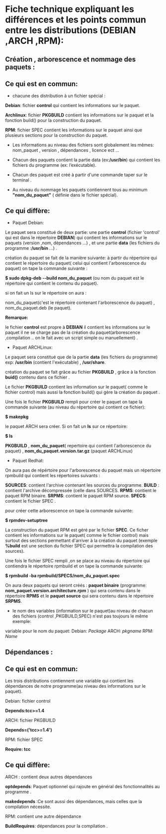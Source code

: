 Fiche technique expliquant les différences et les points commun entre les distributions (DEBIAN ,ARCH ,RPM):
===================================================


Création , arborescence et nommage des paquets :
------------------------------------------------

Ce qui est en commun:
---------------------


* chacune des distribution à un fichier spécial : 

**Debian**: fichier **control** qui contient les informations sur le paquet.

**Archlinux**: fichier **PKGBUILD** contient les informations sur le paquet et la fonction build() pour la construction du paquet.

**RPM**: fichier SPEC contient les informations sur le paquet ainsi que  plusieurs sections pour la construction du paquet.

* Les informations au niveau des fichiers sont globalement les mêmes:
nom_paquet , version , dépendances , licence ect ...


* Chacun des paquets contient la partie data (ex:**/usr/bin**) qui contient les fichiers du programme (ex: l’exécutable). 

* Chacun des paquet est créé à partir d'une commande taper sur le terminal .

* Au niveau du nommage les paquets contiennent tous au minimum 
 **"nom_du_paquet"** ( définie dans le fichier spécial).

Ce qui diffère:
----------------

* Paquet Debian:

Le paquet sera constitué de deux partie:
une partie **control** (fichier 'control' qui est dans le répertoire **DEBIAN**) qui contient les informations sur le paquets (version ,nom, dépendances ...) , et une partie **data** (les fichiers du programme :**/usr/bin** ...) .	

création du paquet se fait de la manière suivante:
à partir du répertoire qui contient le répertoire du paquet( celui qui contient l'arborescence du paquet) on tape la commande suivante :

**$ sudo dpkg-deb --build nom_du_paquet**  (ou nom du paquet est le répertoire qui contient le contenu du paquet).

si on fait un ls sur le répertoire on aura :

nom_du_paquet(c'est le répertoire contenant l'arborescence du paquet) , nom_du_paquet.deb (le paquet).

**Remarque:**

le fichier **control** est propre à **DEBIAN** il contient les informations sur le paquet il ne se charge pas de la création du paquet(arborescence ,compilation .. on le fait avec un script simple ou manuellement) .

* Paquet ARCHLinux:

Le paquet sera constitué que de la partie **data** (les fichiers du programme) exp: **/usr/bin** (contient l'exécutable) , **/usr/share**.

création du paquet se fait grâce au fichier **PKGBUILD** , grâce à la fonction **buid()** contenu dans ce fichier .

Le fichier **PKGBUILD** contient les information sur le paquet( comme le fichier control) mais aussi la fonction build() qui gère la création du paquet .

Une fois le fichier **PKGBUILD** rempli pour créer le paquet on tape la commande suivante (au niveau du répertoire qui contient ce fichier):

**$ makepkg** 

le paquet ARCH sera créer.
Si on fait un **ls** sur ce répertoire:

**$ ls**

**PKGBUILD** , **nom_du_paquet**( repertoire qui contient l'arborescence du paquet) , **nom_du_paquet.version.tar.gz** (paquet ARCHLinux)

* Paquet Redhat:

On aura pas de répértoire pour l'arborescence du paquet mais un répertoire rpmbuild qui contient les répertoires suivants : 

**SOURCES**: contient l'archive contenant les sources du programme. 
**BUILD** : contient l'archive décompressée (celle dans SOURCES.
**RPMS**:   contient le paquet RPM binaire.
**SRPMS**:  contient le paquet RPM source.
**SPECS**:  contient le fichier SPEC .

pour créer cette arborescence on tape la commande suivante:

**$ rpmdev-setuptree**

La construction du paquet RPM est géré par le fichier **SPEC**.
Ce ficher contient les informations sur le paquet( comme le fichier control) mais surtout des sections permettant d'arriver à la création du paquet (exemple **%build** est une section du fichier SPEC qui permettra la compilation des sources).

Une fois le fichier SPEC rempli ,on se place au niveau du répertoire qui contiendra le répertoire rpmbuild et on tape la commande suivante:

**$ rpmbuild -ba rpmbuild/SPECS/nom_du_paquet.spec**

On aura deux paquets qui seront créés : **paquet binaire** (programme: **nom_paquet.version.architecture.rpm** ) qui sera contenu dans le répertoire **RPMS** et le **paquet source** qui sera contenu dans le répertoire **SRPMS**.


* le nom des variables (information sur le paquet)au niveau de chacun des fichiers (control ,PKGBUILD,SPEC) n'est pas toujours le même exemple:

variable pour le nom du paquet:
Debian: *Package*
ARCH:   *pkgname*
RPM:	*Name*

Dépendances :
--------------

Ce qui est en commun:
----------------------
Les trois distributions contiennent une variable qui contient les dépendances de notre programme(au niveau des informations sur le paquet).

Debian: fichier control

**Depends:tcc>=1.4**

ARCH: fichier PKGBUILD

**Depends=('tcc>=1.4')**

RPM: fichier SPEC

**Require:   tcc**

Ce qui diffère:
----------------
ARCH : contient deux autres dépendances

**optdepends**: Paquet optionnel qui rajoute en général des fonctionnalités au programme .

**makedepends** :Ce sont aussi des dépendances, mais celles que la compilation nécessite.


RPM: contient une autre dépendance 

**BuildRequires**: dépendances pour la compilation .
